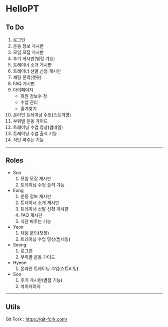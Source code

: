 # HelloPT
## To Do
1. 로그인
2. 운동 정보 게시판
3. 모임 모집 게시판
4. 후기 게시판(별점 기능)
5. 트레이너 소개 게시판
6. 트레이너 선발 신청 게시판
7. 채팅 문의(챗봇)
8. FAQ 게시판
9. 마이페이지
    - 회원 정보수 정
    - 수업 관리
    - 즐겨찾기
10. 온라인 트레이닝 수업(스트리밍)
11. 부위별 운동 가이드
12. 트레이닝 수업 영상(썸네일)
13. 트레이닝 수업 출석 기능
14. 식단 짜주는 기능
---
## Roles
- Sun
    1. 모임 모집 게시판
    2. 트레이닝 수업 출석 기능
- Eung
    1. 운동 정보 게시판
    2. 트레이너 소개 게시판
    3. 트레이너 선발 신청 게시판
    4. FAQ 게시판
    5. 식단 짜주는 기능
- Yeon
    1. 채팅 문의(챗봇)
    2. 트레이닝 수업 영상(썸네일)
- Seong
    1. 로그인
    2. 부위별 운동 가이드
- Hyeon
    1. 온라인 트레이닝 수업(스트리밍)
- Soo
    1. 후기 게시판(별점 기능)
    2. 마이페이지
---
## Utils
Git Fork : <https://git-fork.com/>
